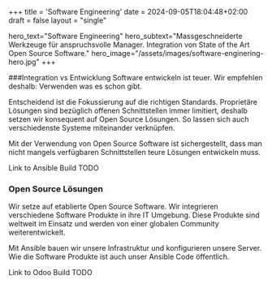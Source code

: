 +++
title = 'Software Engineering'
date = 2024-09-05T18:04:48+02:00
draft = false
layout = "single"

hero_text="Software Engineering"
hero_subtext="Massgeschneiderte Werkzeuge für anspruchsvolle Manager. Integration von State of the Art Open Source Software."
hero_image="/assets/images/software-enginering-hero.jpg"
+++


###Integration vs Entwicklung
Software entwickeln ist teuer. Wir empfehlen deshalb: Verwenden was es schon gibt.

Entscheidend ist die Fokussierung auf die richtigen Standards. Proprietäre Lösungen sind bezüglich offenen Schnittstellen immer limitiert, deshalb setzen wir konsequent auf Open Source Lösungen. So lassen sich auch verschiedenste Systeme miteinander verknüpfen.

Mit der Verwendung von Open Source Software ist sichergestellt, dass man nicht mangels verfügbaren Schnittstellen teure Lösungen entwickeln muss.

Link to Ansible Build TODO

### Open Source Lösungen
Wir setze auf etablierte Open Source Software. Wir integrieren verschiedene Software Produkte in ihre IT Umgebung. Diese Produkte sind weltweit im Einsatz und werden von einer globalen Community weiterentwickelt.

Mit Ansible bauen wir unsere Infrastruktur und konfigurieren unsere Server. Wie die Software Produkte ist auch unser Ansible Code öffentlich.

Link to Odoo Build TODO
